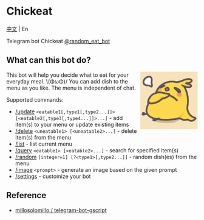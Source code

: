 # Chickeat

[中文](README.md) | En

Telegram bot Chickeat [@random_eat_bot](https://t.me/random_eat_bot)

## What can this bot do?

<img align="right" alt="机器人头像" width="30%" src="img/botpic.png">

This bot will help you decide what to eat for your everyday meal. \\(ΦωΦ)/ You can add dish to the menu as you like. The menu is independent of chat.

Supported commands:

- [/update](#) `<eatable1[,type1[,type2...]]> [<eatable2[,type3[,type4...]]>...]` - add item(s) to your menu or update existing items
- [/delete](#) `<uneatable1> [<uneatable2>...]` - delete item(s) from the menu
- [/list](#) - list current menu
- [/query](#) `<eatable1> [<eatable2>...]` - search for specified item(s)
- [/random](#) `[integer=1] [?<type1>[,type2...]]` - random dish(es) from the menu
- [/image](#) `<prompt>` - generate an image based on the given prompt
- [/settings](#) - customize your bot

## Reference

- [millosolomillo / telegram-bot-gscript](https://github.com/millosolomillo/telegram-bot-gscript)